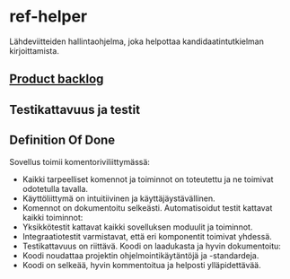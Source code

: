 # ref-helper
Lähdeviitteiden hallintaohjelma, joka helpottaa kandidaatintutkielman kirjoittamista.

## [Product backlog](https://jyu-my.sharepoint.com/:x:/g/personal/osterava_jyu_fi/EWZjQ7GUXjBGiN0exdQ4L6EBh-DBpoIOX4FvMfPpZma3jQ?e=Xhj8SP)

## Testikattavuus ja testit

## Definition Of Done
Sovellus toimii komentoriviliittymässä:
* Kaikki tarpeelliset komennot ja toiminnot on toteutettu ja ne toimivat odotetulla tavalla.
* Käyttöliittymä on intuitiivinen ja käyttäjäystävällinen.
* Komennot on dokumentoitu selkeästi.
Automatisoidut testit kattavat kaikki toiminnot:
* Yksikkötestit kattavat kaikki sovelluksen moduulit ja toiminnot.
* Integraatiotestit varmistavat, että eri komponentit toimivat yhdessä.
* Testikattavuus on riittävä.
Koodi on laadukasta ja hyvin dokumentoitu:
* Koodi noudattaa projektin ohjelmointikäytäntöjä ja -standardeja.
* Koodi on selkeää, hyvin kommentoitua ja helposti ylläpidettävää.

